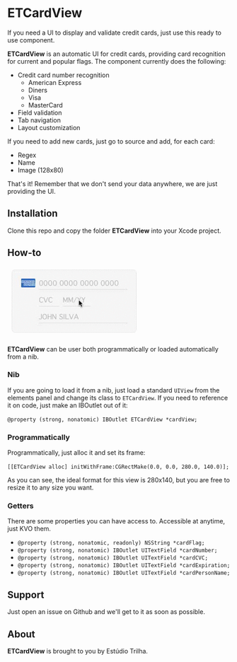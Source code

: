 ETCardView
========
If you need a UI to display and validate credit cards, just use this ready to use component.

**ETCardView** is an automatic UI for credit cards, providing card recognition for current and popular flags. The component currently does the following:

- Credit card number recognition
	- American Express
	- Diners
	- Visa
	- MasterCard
- Field validation
- Tab navigation
- Layout customization

If you need to add new cards, just go to source and add, for each card:

- Regex
- Name
- Image (128x80)

That's it! Remember that we don't send your data anywhere, we are just providing the UI.


Installation
--------
Clone this repo and copy the folder **ETCardView** into your Xcode project.

How-to
--------

![image](demo.gif)

**ETCardView** can be user both programmatically or loaded automatically from a nib.

### Nib

If you are going to load it from a nib, just load a standard `UIView` from the elements panel and change its class to `ETCardView`. If you need to reference it on code, just make an IBOutlet out of it:

`@property (strong, nonatomic) IBOutlet ETCardView *cardView;`

### Programmatically

Programmatically, just alloc it and set its frame:

`[[ETCardView alloc] initWithFrame:CGRectMake(0.0, 0.0, 280.0, 140.0)];`

As you can see, the ideal format for this view is 280x140, but you are free to resize it to any size you want.

### Getters

There are some properties you can have access to. Accessible at anytime, just KVO them. 

- `@property (strong, nonatomic, readonly) NSString *cardFlag;`
- `@property (strong, nonatomic) IBOutlet UITextField *cardNumber;`
- `@property (strong, nonatomic) IBOutlet UITextField *cardCVC;`
- `@property (strong, nonatomic) IBOutlet UITextField *cardExpiration;`
- `@property (strong, nonatomic) IBOutlet UITextField *cardPersonName;`

Support
--------
Just open an issue on Github and we'll get to it as soon as possible.

About
--------
**ETCardView** is brought to you by Estúdio Trilha.
